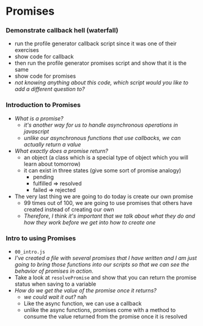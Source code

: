 # Promises

### Demonstrate callback hell (waterfall)
- run the profile generator callback script since it was one of their exercises
- show code for callback
- then run the profile generator promises script and show that it is the same
- show code for promises
- *not knowing anything about this code, which script would you like to add a different question to?* 

### Introduction to Promises
- *What is a promise?*
  - *it's another way for us to handle asynchronous operations in javascript*
  - *unlike our asynchronous functions that use callbacks, we can actually return a value*
- *What exactly does a promise return?*
  - an object (a class which is a special type of object which you will learn about tomorrow)
  - it can exist in three states (give some sort of promise analogy)
    - pending
    - fulfilled => resolved
    - failed => rejected
- The very last thing we are going to do today is create our own promise
  - 99 times out of 100, we are going to use promises that others have created instead of creating our own
  - *Therefore, I think it's important that we talk about what they do and how they work before we get into how to create one*

### Intro to using Promises
- `00_intro.js`
- *I've created a file with several promises that I have written and I am just going to bring those functions into our scripts so that we can see the behavior of promises in action.*
- Take a look at `resolvePromise` and show that you can return the promise status when saving to a variable
- *How do we get the value of the promise once it returns?*
  - *we could wait it out?* nah
  - Like the async function, we can use a callback
  - unlike the async functions, promises come with a method to consume the value returned from the promise once it is resolved
  